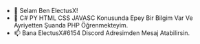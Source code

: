 - 👋 Selam Ben ElectusX!
- 👀 C# PY HTML CSS JAVASC Konusunda Epey Bir Bilgim Var Ve Ayriyetten Şuanda PHP Öğrenmekteyim.
- 📫 Bana ElectusX#6154 Discord Adresimden Mesaj Atabilirsin.

